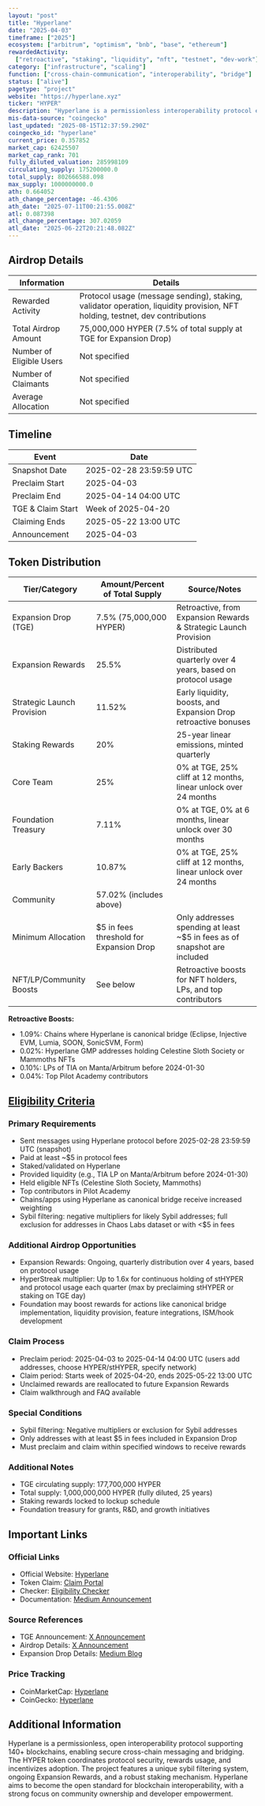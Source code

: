 ```yaml
---
layout: "post"
title: "Hyperlane"
date: "2025-04-03"
timeframe: ["2025"]
ecosystem: ["arbitrum", "optimism", "bnb", "base", "ethereum"]
rewardedActivity:
  ["retroactive", "staking", "liquidity", "nft", "testnet", "dev-work"]
category: ["infrastructure", "scaling"]
function: ["cross-chain-communication", "interoperability", "bridge"]
status: ["alive"]
pagetype: "project"
website: "https://hyperlane.xyz"
ticker: "HYPER"
description: "Hyperlane is a permissionless interoperability protocol enabling open, secure, and customizable cross-chain messaging and bridging across 140+ blockchains."
mis-data-source: "coingecko"
last_updated: "2025-08-15T12:37:59.290Z"
coingecko_id: "hyperlane"
current_price: 0.357852
market_cap: 62425507
market_cap_rank: 701
fully_diluted_valuation: 285998109
circulating_supply: 175200000.0
total_supply: 802666588.098
max_supply: 1000000000.0
ath: 0.664052
ath_change_percentage: -46.4306
ath_date: "2025-07-11T00:21:55.008Z"
atl: 0.087398
atl_change_percentage: 307.02059
atl_date: "2025-06-22T20:21:48.082Z"
---
```


## Airdrop Details

| Information              | Details                                                                                                                      |
| ------------------------ | ---------------------------------------------------------------------------------------------------------------------------- |
| Rewarded Activity        | Protocol usage (message sending), staking, validator operation, liquidity provision, NFT holding, testnet, dev contributions |
| Total Airdrop Amount     | 75,000,000 HYPER (7.5% of total supply at TGE for Expansion Drop)                                                            |
| Number of Eligible Users | Not specified                                                                                                                |
| Number of Claimants      | Not specified                                                                                                                |
| Average Allocation       | Not specified                                                                                                                |

## Timeline

| Event             | Date                    |
| ----------------- | ----------------------- |
| Snapshot Date     | 2025-02-28 23:59:59 UTC |
| Preclaim Start    | 2025-04-03              |
| Preclaim End      | 2025-04-14 04:00 UTC    |
| TGE & Claim Start | Week of 2025-04-20      |
| Claiming Ends     | 2025-05-22 13:00 UTC    |
| Announcement      | 2025-04-03              |

## Token Distribution

| Tier/Category              | Amount/Percent of Total Supply          | Source/Notes                                                             |
| -------------------------- | --------------------------------------- | ------------------------------------------------------------------------ |
| Expansion Drop (TGE)       | 7.5% (75,000,000 HYPER)                 | Retroactive, from Expansion Rewards & Strategic Launch Provision         |
| Expansion Rewards          | 25.5%                                   | Distributed quarterly over 4 years, based on protocol usage              |
| Strategic Launch Provision | 11.52%                                  | Early liquidity, boosts, and Expansion Drop retroactive bonuses          |
| Staking Rewards            | 20%                                     | 25-year linear emissions, minted quarterly                               |
| Core Team                  | 25%                                     | 0% at TGE, 25% cliff at 12 months, linear unlock over 24 months          |
| Foundation Treasury        | 7.11%                                   | 0% at TGE, 0% at 6 months, linear unlock over 30 months                  |
| Early Backers              | 10.87%                                  | 0% at TGE, 25% cliff at 12 months, linear unlock over 24 months          |
| Community                  | 57.02% (includes above)                 |                                                                          |
| Minimum Allocation         | $5 in fees threshold for Expansion Drop | Only addresses spending at least ~$5 in fees as of snapshot are included |
| NFT/LP/Community Boosts    | See below                               | Retroactive boosts for NFT holders, LPs, and top contributors            |

**Retroactive Boosts:**

- 1.09%: Chains where Hyperlane is canonical bridge (Eclipse, Injective EVM, Lumia, SOON, SonicSVM, Form)
- 0.02%: Hyperlane GMP addresses holding Celestine Sloth Society or Mammoths NFTs
- 0.10%: LPs of TIA on Manta/Arbitrum before 2024-01-30
- 0.04%: Top Pilot Academy contributors

## [Eligibility Criteria](http://medium.com/@hyperlane_fdn/introducing-hyper-f3846883f1f5)

### Primary Requirements

- Sent messages using Hyperlane protocol before 2025-02-28 23:59:59 UTC (snapshot)
- Paid at least ~$5 in protocol fees
- Staked/validated on Hyperlane
- Provided liquidity (e.g., TIA LP on Manta/Arbitrum before 2024-01-30)
- Held eligible NFTs (Celestine Sloth Society, Mammoths)
- Top contributors in Pilot Academy
- Chains/apps using Hyperlane as canonical bridge receive increased weighting
- Sybil filtering: negative multipliers for likely Sybil addresses; full exclusion for addresses in Chaos Labs dataset or with <$5 in fees

### Additional Airdrop Opportunities

- Expansion Rewards: Ongoing, quarterly distribution over 4 years, based on protocol usage
- HyperStreak multiplier: Up to 1.6x for continuous holding of stHYPER and protocol usage each quarter (max by preclaiming stHYPER or staking on TGE day)
- Foundation may boost rewards for actions like canonical bridge implementation, liquidity provision, feature integrations, ISM/hook development

### Claim Process

- Preclaim period: 2025-04-03 to 2025-04-14 04:00 UTC (users add addresses, choose HYPER/stHYPER, specify network)
- Claim period: Starts week of 2025-04-20, ends 2025-05-22 13:00 UTC
- Unclaimed rewards are reallocated to future Expansion Rewards
- Claim walkthrough and FAQ available

### Special Conditions

- Sybil filtering: Negative multipliers or exclusion for Sybil addresses
- Only addresses with at least $5 in fees included in Expansion Drop
- Must preclaim and claim within specified windows to receive rewards

### Additional Notes

- TGE circulating supply: 177,700,000 HYPER
- Total supply: 1,000,000,000 HYPER (fully diluted, 25 years)
- Staking rewards locked to lockup schedule
- Foundation treasury for grants, R&D, and growth initiatives

## Important Links

### Official Links

- Official Website: [Hyperlane](https://hyperlane.xyz)
- Token Claim: [Claim Portal](http://claim.hyperlane.foundation)
- Checker: [Eligibility Checker](https://hyper.xyz/checker)
- Documentation: [Medium Announcement](http://medium.com/@hyperlane_fdn/introducing-hyper-f3846883f1f5)

### Source References

- TGE Announcement: [X Announcement](https://x.com/hyperlane_fdn/status/1907796297442275549)
- Airdrop Details: [X Announcement](https://x.com/hyperlane/status/1907796961257992465)
- Expansion Drop Details: [Medium Blog](http://medium.com/@hyperlane_fdn/introducing-hyper-f3846883f1f5)

### Price Tracking

- CoinMarketCap: [Hyperlane](https://coinmarketcap.com/currencies/hyperlane/)
- CoinGecko: [Hyperlane](https://www.coingecko.com/en/coins/hyperlane)

## Additional Information

Hyperlane is a permissionless, open interoperability protocol supporting 140+ blockchains, enabling secure cross-chain messaging and bridging. The HYPER token coordinates protocol security, rewards usage, and incentivizes adoption. The project features a unique sybil filtering system, ongoing Expansion Rewards, and a robust staking mechanism. Hyperlane aims to become the open standard for blockchain interoperability, with a strong focus on community ownership and developer empowerment.